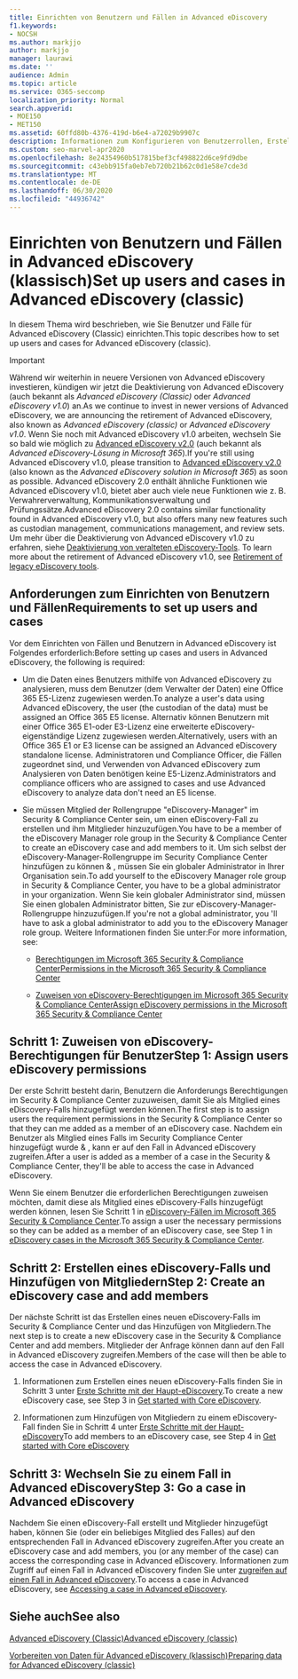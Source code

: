 ```yaml
---
title: Einrichten von Benutzern und Fällen in Advanced eDiscovery
f1.keywords:
- NOCSH
ms.author: markjjo
author: markjjo
manager: laurawi
ms.date: ''
audience: Admin
ms.topic: article
ms.service: O365-seccomp
localization_priority: Normal
search.appverid:
- MOE150
- MET150
ms.assetid: 60ffd80b-4376-419d-b6e4-a72029b9907c
description: Informationen zum Konfigurieren von Benutzerrollen, Erstellen von Fällen und Zuweisen von Benutzern zu Fällen in Advanced eDiscovery.
ms.custom: seo-marvel-apr2020
ms.openlocfilehash: 8e24354960b517815bef3cf498822d6ce9fd9dbe
ms.sourcegitcommit: c43ebb915fa0eb7eb720b21b62c0d1e58e7cde3d
ms.translationtype: MT
ms.contentlocale: de-DE
ms.lasthandoff: 06/30/2020
ms.locfileid: "44936742"
---
```

# <a name="set-up-users-and-cases-in-advanced-ediscovery-classic"></a><span data-ttu-id="b7dd7-103">Einrichten von Benutzern und Fällen in Advanced eDiscovery (klassisch)</span><span class="sxs-lookup"><span data-stu-id="b7dd7-103">Set up users and cases in Advanced eDiscovery (classic)</span></span>

<span data-ttu-id="b7dd7-104">In diesem Thema wird beschrieben, wie Sie Benutzer und Fälle für Advanced eDiscovery (Classic) einrichten.</span><span class="sxs-lookup"><span data-stu-id="b7dd7-104">This topic describes how to set up users and cases for Advanced eDiscovery (classic).</span></span>
  
> [!IMPORTANT]
> <span data-ttu-id="b7dd7-105">Während wir weiterhin in neuere Versionen von Advanced eDiscovery investieren, kündigen wir jetzt die Deaktivierung von Advanced eDiscovery (auch bekannt als *Advanced eDiscovery (Classic)* oder *Advanced eDiscovery v1.0*) an.</span><span class="sxs-lookup"><span data-stu-id="b7dd7-105">As we continue to invest in newer versions of Advanced eDiscovery, we are announcing the retirement of Advanced eDiscovery, also known as *Advanced eDiscovery (classic)* or *Advanced eDiscovery v1.0*.</span></span> <span data-ttu-id="b7dd7-106">Wenn Sie noch mit Advanced eDiscovery v1.0 arbeiten, wechseln Sie so bald wie möglich zu [Advanced eDiscovery v2.0](overview-ediscovery-20.md) (auch bekannt als *Advanced eDiscovery-Lösung in Microsoft 365*).</span><span class="sxs-lookup"><span data-stu-id="b7dd7-106">If you're still using Advanced eDiscovery v1.0, please transition to [Advanced eDiscovery v2.0](overview-ediscovery-20.md) (also known as the *Advanced eDiscovery solution in Microsoft 365*) as soon as possible.</span></span> <span data-ttu-id="b7dd7-107">Advanced eDiscovery 2.0 enthält ähnliche Funktionen wie Advanced eDiscovery v1.0, bietet aber auch viele neue Funktionen wie z. B. Verwahrerverwaltung, Kommunikationsverwaltung und Prüfungssätze.</span><span class="sxs-lookup"><span data-stu-id="b7dd7-107">Advanced eDiscovery 2.0 contains similar functionality found in Advanced eDiscovery v1.0, but also offers many new features such as custodian management, communications management, and review sets.</span></span> <span data-ttu-id="b7dd7-108">Um mehr über die Deaktivierung von Advanced eDiscovery v1.0 zu erfahren, siehe [Deaktivierung von veralteten eDiscovery-Tools](legacy-ediscovery-retirement.md#advanced-ediscovery-v10). </span><span class="sxs-lookup"><span data-stu-id="b7dd7-108">To learn more about the retirement of Advanced eDiscovery v1.0, see [Retirement of legacy eDiscovery tools](legacy-ediscovery-retirement.md#advanced-ediscovery-v10).</span></span> 
  
## <a name="requirements-to-set-up-users-and-cases"></a><span data-ttu-id="b7dd7-109">Anforderungen zum Einrichten von Benutzern und Fällen</span><span class="sxs-lookup"><span data-stu-id="b7dd7-109">Requirements to set up users and cases</span></span>

<span data-ttu-id="b7dd7-110">Vor dem Einrichten von Fällen und Benutzern in Advanced eDiscovery ist Folgendes erforderlich:</span><span class="sxs-lookup"><span data-stu-id="b7dd7-110">Before setting up cases and users in Advanced eDiscovery, the following is required:</span></span>
  
- <span data-ttu-id="b7dd7-111">Um die Daten eines Benutzers mithilfe von Advanced eDiscovery zu analysieren, muss dem Benutzer (dem Verwalter der Daten) eine Office 365 E5-Lizenz zugewiesen werden.</span><span class="sxs-lookup"><span data-stu-id="b7dd7-111">To analyze a user's data using Advanced eDiscovery, the user (the custodian of the data) must be assigned an Office 365 E5 license.</span></span> <span data-ttu-id="b7dd7-112">Alternativ können Benutzern mit einer Office 365 E1-oder E3-Lizenz eine erweiterte eDiscovery-eigenständige Lizenz zugewiesen werden.</span><span class="sxs-lookup"><span data-stu-id="b7dd7-112">Alternatively, users with an Office 365 E1 or E3 license can be assigned an Advanced eDiscovery standalone license.</span></span> <span data-ttu-id="b7dd7-113">Administratoren und Compliance Officer, die Fällen zugeordnet sind, und Verwenden von Advanced eDiscovery zum Analysieren von Daten benötigen keine E5-Lizenz.</span><span class="sxs-lookup"><span data-stu-id="b7dd7-113">Administrators and compliance officers who are assigned to cases and use Advanced eDiscovery to analyze data don't need an E5 license.</span></span> 
    
- <span data-ttu-id="b7dd7-114">Sie müssen Mitglied der Rollengruppe "eDiscovery-Manager" im Security &amp; Compliance Center sein, um einen eDiscovery-Fall zu erstellen und ihm Mitglieder hinzuzufügen.</span><span class="sxs-lookup"><span data-stu-id="b7dd7-114">You have to be a member of the eDiscovery Manager role group in the Security &amp; Compliance Center to create an eDiscovery case and add members to it.</span></span> <span data-ttu-id="b7dd7-115">Um sich selbst der eDiscovery-Manager-Rollengruppe im Security Compliance Center hinzufügen zu können &amp; , müssen Sie ein globaler Administrator in Ihrer Organisation sein.</span><span class="sxs-lookup"><span data-stu-id="b7dd7-115">To add yourself to the eDiscovery Manager role group in Security &amp; Compliance Center, you have to be a global administrator in your organization.</span></span> <span data-ttu-id="b7dd7-116">Wenn Sie kein globaler Administrator sind, müssen Sie einen globalen Administrator bitten, Sie zur eDiscovery-Manager-Rollengruppe hinzuzufügen.</span><span class="sxs-lookup"><span data-stu-id="b7dd7-116">If you're not a global administrator, you 'll have to ask a global administrator to add you to the eDiscovery Manager role group.</span></span> <span data-ttu-id="b7dd7-117">Weitere Informationen finden Sie unter:</span><span class="sxs-lookup"><span data-stu-id="b7dd7-117">For more information, see:</span></span>
    
  - [<span data-ttu-id="b7dd7-118">Berechtigungen im Microsoft 365 Security &amp; Compliance Center</span><span class="sxs-lookup"><span data-stu-id="b7dd7-118">Permissions in the Microsoft 365 Security &amp; Compliance Center</span></span>](~/security/office-365-security/protect-against-threats.md)
    
  - [<span data-ttu-id="b7dd7-119">Zuweisen von eDiscovery-Berechtigungen im Microsoft 365 Security &amp; Compliance Center</span><span class="sxs-lookup"><span data-stu-id="b7dd7-119">Assign eDiscovery permissions in the Microsoft‍ 365 Security &amp; Compliance Center</span></span>](assign-ediscovery-permissions.md)
    
## <a name="step-1-assign-users-ediscovery-permissions"></a><span data-ttu-id="b7dd7-120">Schritt 1: Zuweisen von eDiscovery-Berechtigungen für Benutzer</span><span class="sxs-lookup"><span data-stu-id="b7dd7-120">Step 1: Assign users eDiscovery permissions</span></span>

<span data-ttu-id="b7dd7-121">Der erste Schritt besteht darin, Benutzern die Anforderungs Berechtigungen im Security &amp; Compliance Center zuzuweisen, damit Sie als Mitglied eines eDiscovery-Falls hinzugefügt werden können.</span><span class="sxs-lookup"><span data-stu-id="b7dd7-121">The first step is to assign users the requirement permissions in the Security &amp; Compliance Center so that they can me added as a member of an eDiscovery case.</span></span> <span data-ttu-id="b7dd7-122">Nachdem ein Benutzer als Mitglied eines Falls im Security Compliance Center hinzugefügt wurde &amp; , kann er auf den Fall in Advanced eDiscovery zugreifen.</span><span class="sxs-lookup"><span data-stu-id="b7dd7-122">After a user is added as a member of a case in the Security &amp; Compliance Center, they'll be able to access the case in Advanced eDiscovery.</span></span>
  
<span data-ttu-id="b7dd7-123">Wenn Sie einem Benutzer die erforderlichen Berechtigungen zuweisen möchten, damit diese als Mitglied eines eDiscovery-Falls hinzugefügt werden können, lesen Sie Schritt 1 in [eDiscovery-Fällen im Microsoft 365 Security &amp; Compliance Center](ediscovery-cases.md#step-1-assign-ediscovery-permissions-to-potential-case-members).</span><span class="sxs-lookup"><span data-stu-id="b7dd7-123">To assign a user the necessary permissions so they can be added as a member of an eDiscovery case, see Step 1 in [eDiscovery cases in the Microsoft 365 Security &amp; Compliance Center](ediscovery-cases.md#step-1-assign-ediscovery-permissions-to-potential-case-members).</span></span>
  
## <a name="step-2-create-an-ediscovery-case-and-add-members"></a><span data-ttu-id="b7dd7-124">Schritt 2: Erstellen eines eDiscovery-Falls und Hinzufügen von Mitgliedern</span><span class="sxs-lookup"><span data-stu-id="b7dd7-124">Step 2: Create an eDiscovery case and add members</span></span>

<span data-ttu-id="b7dd7-125">Der nächste Schritt ist das Erstellen eines neuen eDiscovery-Falls im Security & Compliance Center und das Hinzufügen von Mitgliedern.</span><span class="sxs-lookup"><span data-stu-id="b7dd7-125">The next step is to create a new eDiscovery case in the Security & Compliance Center and add members.</span></span> <span data-ttu-id="b7dd7-126">Mitglieder der Anfrage können dann auf den Fall in Advanced eDiscovery zugreifen.</span><span class="sxs-lookup"><span data-stu-id="b7dd7-126">Members of the case will then be able to access the case in Advanced eDiscovery.</span></span>
  
1. <span data-ttu-id="b7dd7-127">Informationen zum Erstellen eines neuen eDiscovery-Falls finden Sie in Schritt 3 unter [Erste Schritte mit der Haupt-eDiscovery](get-started-core-ediscovery.md#step-3-create-a-core-ediscovery-case).</span><span class="sxs-lookup"><span data-stu-id="b7dd7-127">To create a new eDiscovery case, see Step 3 in [Get started with Core eDiscovery](get-started-core-ediscovery.md#step-3-create-a-core-ediscovery-case).</span></span>

2. <span data-ttu-id="b7dd7-128">Informationen zum Hinzufügen von Mitgliedern zu einem eDiscovery-Fall finden Sie in Schritt 4 unter [Erste Schritte mit der Haupt-eDiscovery](get-started-core-ediscovery.md#step-4-optional-add-members-to-a-core-ediscovery-case)</span><span class="sxs-lookup"><span data-stu-id="b7dd7-128">To add members to an eDiscovery case, see Step 4 in [Get started with Core eDiscovery](get-started-core-ediscovery.md#step-4-optional-add-members-to-a-core-ediscovery-case)</span></span>

## <a name="step-3-go-a-case-in-advanced-ediscovery"></a><span data-ttu-id="b7dd7-129">Schritt 3: Wechseln Sie zu einem Fall in Advanced eDiscovery</span><span class="sxs-lookup"><span data-stu-id="b7dd7-129">Step 3: Go a case in Advanced eDiscovery</span></span>

<span data-ttu-id="b7dd7-130">Nachdem Sie einen eDiscovery-Fall erstellt und Mitglieder hinzugefügt haben, können Sie (oder ein beliebiges Mitglied des Falles) auf den entsprechenden Fall in Advanced eDiscovery zugreifen.</span><span class="sxs-lookup"><span data-stu-id="b7dd7-130">After you create an eDiscovery case and add members, you (or any member of the case) can access the corresponding case in Advanced eDiscovery.</span></span> <span data-ttu-id="b7dd7-131">Informationen zum Zugriff auf einen Fall in Advanced eDiscovery finden Sie unter [zugreifen auf einen Fall in Advanced eDiscovery](quick-setup-for-advanced-ediscovery.md#accessing-a-case-in-advanced-ediscovery).</span><span class="sxs-lookup"><span data-stu-id="b7dd7-131">To access a case in Advanced eDiscovery, see [Accessing a case in Advanced eDiscovery](quick-setup-for-advanced-ediscovery.md#accessing-a-case-in-advanced-ediscovery).</span></span>
  
## <a name="see-also"></a><span data-ttu-id="b7dd7-132">Siehe auch</span><span class="sxs-lookup"><span data-stu-id="b7dd7-132">See also</span></span>

[<span data-ttu-id="b7dd7-133">Advanced eDiscovery (Classic)</span><span class="sxs-lookup"><span data-stu-id="b7dd7-133">Advanced eDiscovery (classic)</span></span>](office-365-advanced-ediscovery.md)
  
[<span data-ttu-id="b7dd7-134">Vorbereiten von Daten für Advanced eDiscovery (klassisch)</span><span class="sxs-lookup"><span data-stu-id="b7dd7-134">Preparing data for Advanced eDiscovery (classic)</span></span>](prepare-data-for-advanced-ediscovery.md)
 
